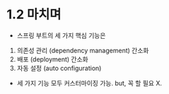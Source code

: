 # 1.2 마치며
- 스프링 부트의 세 가지 핵심 기능은
1. 의존성 관리 (dependency management) 간소화
2. 배포 (deployment) 간소화
3. 자동 설정 (auto configuration)
- 세 가지 기능 모두 커스터마이징 가능. but, 꼭 할 필요 X.
